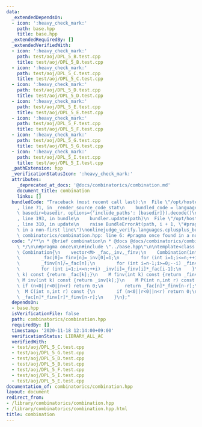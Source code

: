 ```yaml
---
data:
  _extendedDependsOn:
  - icon: ':heavy_check_mark:'
    path: base.hpp
    title: base.hpp
  _extendedRequiredBy: []
  _extendedVerifiedWith:
  - icon: ':heavy_check_mark:'
    path: test/aoj/DPL_5_B.test.cpp
    title: test/aoj/DPL_5_B.test.cpp
  - icon: ':heavy_check_mark:'
    path: test/aoj/DPL_5_C.test.cpp
    title: test/aoj/DPL_5_C.test.cpp
  - icon: ':heavy_check_mark:'
    path: test/aoj/DPL_5_D.test.cpp
    title: test/aoj/DPL_5_D.test.cpp
  - icon: ':heavy_check_mark:'
    path: test/aoj/DPL_5_E.test.cpp
    title: test/aoj/DPL_5_E.test.cpp
  - icon: ':heavy_check_mark:'
    path: test/aoj/DPL_5_F.test.cpp
    title: test/aoj/DPL_5_F.test.cpp
  - icon: ':heavy_check_mark:'
    path: test/aoj/DPL_5_G.test.cpp
    title: test/aoj/DPL_5_G.test.cpp
  - icon: ':heavy_check_mark:'
    path: test/aoj/DPL_5_I.test.cpp
    title: test/aoj/DPL_5_I.test.cpp
  _pathExtension: hpp
  _verificationStatusIcon: ':heavy_check_mark:'
  attributes:
    _deprecated_at_docs: '@docs/combinatorics/combination.md'
    document_title: combination
    links: []
  bundledCode: "Traceback (most recent call last):\n  File \"/opt/hostedtoolcache/Python/3.9.0/x64/lib/python3.9/site-packages/onlinejudge_verify/documentation/build.py\"\
    , line 71, in _render_source_code_stat\n    bundled_code = language.bundle(stat.path,\
    \ basedir=basedir, options={'include_paths': [basedir]}).decode()\n  File \"/opt/hostedtoolcache/Python/3.9.0/x64/lib/python3.9/site-packages/onlinejudge_verify/languages/cplusplus.py\"\
    , line 193, in bundle\n    bundler.update(path)\n  File \"/opt/hostedtoolcache/Python/3.9.0/x64/lib/python3.9/site-packages/onlinejudge_verify/languages/cplusplus_bundle.py\"\
    , line 310, in update\n    raise BundleErrorAt(path, i + 1, \"#pragma once found\
    \ in a non-first line\")\nonlinejudge_verify.languages.cplusplus_bundle.BundleErrorAt:\
    \ combinatorics/combination.hpp: line 6: #pragma once found in a non-first line\n"
  code: "/**\n * @brief combination\n * @docs @docs/combinatorics/combination.md\n\
    \ */\n\n#pragma once\n\n#include \"../base.hpp\"\n\ntemplate<class M>\nstruct\
    \ Combination{\n    vector<M> _fac,_inv,_finv;\n    Combination(int n):_fac(n+1),_inv(n+1),_finv(n+1){\n\
    \        _fac[0]=_finv[n]=_inv[0]=1;\n        for (int i=1;i<=n;++i) _fac[i]=_fac[i-1]*i;\n\
    \        _finv[n]/=_fac[n];\n        for (int i=n-1;i>=0;--i) _finv[i]=_finv[i+1]*(i+1);\n\
    \        for (int i=1;i<=n;++i) _inv[i]=_finv[i]*_fac[i-1];\n    }\n    M fac(int\
    \ k) const {return _fac[k];}\n    M finv(int k) const {return _finv[k];}\n   \
    \ M inv(int k) const {return _inv[k];}\n    M P(int n,int r) const {\n       \
    \ if (n<0||r<0||n<r) return 0;\n        return _fac[n]*_finv[n-r];\n    }\n  \
    \  M C(int n,int r) const {\n        if (n<0||r<0||n<r) return 0;\n        return\
    \ _fac[n]*_finv[r]*_finv[n-r];\n    }\n};"
  dependsOn:
  - base.hpp
  isVerificationFile: false
  path: combinatorics/combination.hpp
  requiredBy: []
  timestamp: '2020-11-18 12:14:00+09:00'
  verificationStatus: LIBRARY_ALL_AC
  verifiedWith:
  - test/aoj/DPL_5_C.test.cpp
  - test/aoj/DPL_5_G.test.cpp
  - test/aoj/DPL_5_D.test.cpp
  - test/aoj/DPL_5_B.test.cpp
  - test/aoj/DPL_5_F.test.cpp
  - test/aoj/DPL_5_I.test.cpp
  - test/aoj/DPL_5_E.test.cpp
documentation_of: combinatorics/combination.hpp
layout: document
redirect_from:
- /library/combinatorics/combination.hpp
- /library/combinatorics/combination.hpp.html
title: combination
---
```


